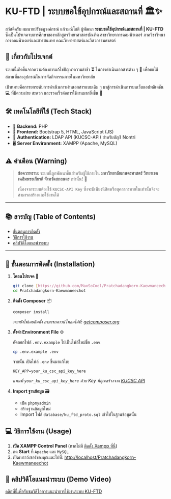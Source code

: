# KU-FTD | ระบบขอใช้อุปกรณ์และสถานที่ 🏛️✨

สวัสดีครับ ผมนายปรัชชฎางค์กรณ์ แก้วมณีโชติ ผู้พัฒนา **ระบบขอใช้อุปกรณ์และสถานที่ | KU-FTD** ซึ่งเป็นโปรเจคจบการศึกษาของหลักสูตรวิทยาศาสตรบัณฑิต สาขาวิทยาการคอมพิวเตอร์ ภาควิชาวิทนาการคอมพิวเตอร์และสารสนเทศ คณะวิทยาศาสตร์และวิศวกรรมศาสตร์

## 🎯 เกี่ยวกับโปรเจกต์

ระบบนี้เกิดขึ้นจากความต้องการแก้ไขปัญหาความล่าช้า ⏳ ในการดำเนินเอกสารต่าง ๆ 📄 เพื่อขอใช้สถานที่และอุปกรณ์ในการจัดกิจกรรมภายในมหาวิทยาลัย

เป้าหมายคือการยกระดับการดำเนินการผ่านเอกสารแบบเดิม ๆ มาสู่การดำเนินการบนเว็บแอปพลิเคชัน 💻 ที่มีความง่าย สะดวก และรวดเร็วต่อการใช้งานมากยิ่งขึ้น 🚀

## 🛠️ เทคโนโลยีที่ใช้ (Tech Stack)

* 🐘 **Backend:** PHP
* 📄 **Frontend:** Bootstrap 5, HTML, JavaScript (JS)
* 🔑 **Authentication:** LDAP API (KUCSC-API) สำหรับบัญชี Nontri
* 🖥️ **Server Environment:** XAMPP (Apache, MySQL)

## ⚠️ คำเตือน (Warning)

> **ข้อควรทราบ:** ระบบนี้ถูกพัฒนาขึ้นสำหรับผู้ใช้ภายใน **มหาวิทยาลัยเกษตรศาสตร์ วิทยาเขตเฉลิมพระเกียรติ จังหวัดสกลนคร** เท่านั้น! 📍
>
> เนื่องจากระบบต้องใช้ `KUCSC-API Key` ซึ่งจะมีเพียงนิสิตหรือบุคลากรภายในเท่านั้นจึงจะสามารถสร้างและใช้งานได้

---

## 📚 สารบัญ (Table of Contents)

- [ขั้นตอนการติดตั้ง](#-ขั้นตอนการติดตั้ง-installation)
- [วิธีการใช้งาน](#-วิธีการใช้งาน-usage)
- [คลิปวิดีโอแนะนำระบบ](#-คลิปวิดีโอแนะนำระบบ-demo-video)

---

## 🚀 ขั้นตอนการติดตั้ง (Installation)

1.  **โคลนโปรเจค** 📂
    ```bash
    git clone [https://github.com/MaxSoCool/Pratchadangkorn-Kaewmaneechot.git](https://github.com/MaxSoCool/Pratchadangkorn-Kaewmaneechot.git)
    cd Pratchadangkorn-Kaewmaneechot
    ```

2.  **ติดตั้ง Composer** 📦
    ```bash
    composer install
    ```
    *หากยังไม่เคยติดตั้ง สามารถดาวน์โหลดได้ที่: [getcomposer.org](https://getcomposer.org/download/)*

3.  **ตั้งค่า Environment File** ⚙️

    คัดลอกไฟล์ `.env.example` ไปเป็นไฟล์ใหม่ชื่อ `.env`
    ```bash
    cp .env.example .env
    ```
    จากนั้น เปิดไฟล์ `.env` ขึ้นมาแก้ไข:
    ```env
    KEY_APP=your_ku_csc_api_key_here
    ```
    *แทนที่ `your_ku_csc_api_key_here` ด้วย Key ที่คุณสร้างจาก [KUCSC API](https://inv.csc.ku.ac.th/cscapi/)*

4.  **Import ฐานข้อมูล** 🗃️

    * เปิด `phpmyadmin`
    * สร้างฐานข้อมูลใหม่
    * Import ไฟล์ `database/ku_ftd_proto.sql` เข้าไปในฐานข้อมูลนั้น

## 💻 วิธีการใช้งาน (Usage)

1.  **เปิด XAMPP Control Panel** (หากไม่มี [ติดตั้ง Xampp ที่นี่](https://www.apachefriends.org/download.html))
2.  กด **Start** ที่ `Apache` และ `MySQL`
3.  เปิดเบราว์เซอร์ของคุณและไปที่:
    [http://localhost/Pratchadangkorn-Kaewmaneechot](http://localhost/Pratchadangkorn-Kaewmaneechot)

## 🎥 คลิปวิดีโอแนะนำระบบ (Demo Video)

[คลิกที่นี่เพื่อรับชมวิดีโอการแนะนำการใช้งานระบบ KU-FTD](https://app.screencastify.com/watch/PXH3CPzB0b2BzmKKv4Zx?checkOrg=ff60ff14-4bdc-42db-a0fc-03eea78888e7)
